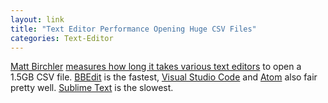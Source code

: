 ```yaml
---
layout: link
title: "Text Editor Performance Opening Huge CSV Files"
categories: Text-Editor
---
```


[Matt Birchler](https://twitter.com/mattbirchler) [measures how long it takes various text editors](https://birchtree.me/blog/how-long-to-the-major-macos-text-editors-take-to-open-huge-files/) to open a 1.5GB CSV file. [BBEdit](https://www.barebones.com/products/bbedit/) is the fastest, [Visual Studio Code](https://code.visualstudio.com/) and [Atom](https://atom.io/) also fair pretty well. [Sublime Text](https://www.sublimetext.com/) is the slowest.


